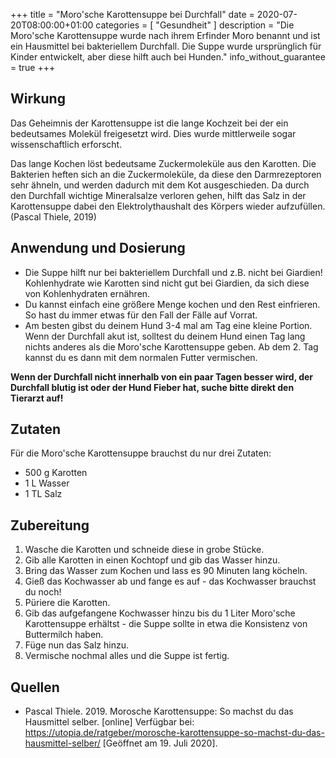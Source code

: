 +++
title =  "Moro'sche Karottensuppe bei Durchfall"
date = 2020-07-20T08:00:00+01:00
categories = [
    "Gesundheit"
]
description = "Die Moro'sche Karottensuppe wurde nach ihrem Erfinder Moro benannt und ist ein Hausmittel bei bakteriellem Durchfall. Die Suppe wurde ursprünglich für Kinder entwickelt, aber diese hilft auch bei Hunden."
info_without_guarantee = true
+++

## Wirkung
Das Geheimnis der Karottensuppe ist die lange Kochzeit bei der ein bedeutsames Molekül freigesetzt wird. Dies wurde mittlerweile sogar wissenschaftlich erforscht.  

Das lange Kochen löst bedeutsame Zuckermoleküle aus den Karotten. Die Bakterien heften sich an die Zuckermoleküle, da diese den Darmrezeptoren sehr ähneln, und werden dadurch mit dem Kot ausgeschieden. Da durch den Durchfall wichtige Mineralsalze verloren gehen, hilft das Salz in der Karottensuppe dabei den Elektrolythaushalt des Körpers wieder aufzufüllen. (Pascal Thiele, 2019)

## Anwendung und Dosierung
- Die Suppe hilft nur bei bakteriellem Durchfall und z.B. nicht bei Giardien! Kohlenhydrate wie Karotten sind nicht gut bei Giardien, da sich diese von Kohlenhydraten ernähren.
- Du kannst einfach eine größere Menge kochen und den Rest einfrieren. So hast du immer etwas für den Fall der Fälle auf Vorrat.
- Am besten gibst du deinem Hund 3-4 mal am Tag eine kleine Portion. Wenn der Durchfall akut ist, solltest du deinem Hund einen Tag lang nichts anderes als die Moro'sche Karottensuppe geben. Ab dem 2. Tag kannst du es dann mit dem normalen Futter vermischen.

**Wenn der Durchfall nicht innerhalb von ein paar Tagen besser wird, der Durchfall blutig ist oder der Hund Fieber hat, suche bitte direkt den Tierarzt auf!**

## Zutaten
Für die Moro'sche Karottensuppe brauchst du nur drei Zutaten:
- 500 g Karotten
- 1 L Wasser
- 1 TL Salz

## Zubereitung
1. Wasche die Karotten und schneide diese in grobe Stücke.
2. Gib alle Karotten in einen Kochtopf und gib das Wasser hinzu.
3. Bring das Wasser zum Kochen und lass es 90 Minuten lang köcheln.
4. Gieß das Kochwasser ab und fange es auf - das Kochwasser brauchst du noch!
5. Püriere die Karotten.
6. Gib das aufgefangene Kochwasser hinzu bis du 1 Liter Moro'sche Karottensuppe erhältst - die Suppe sollte in etwa die Konsistenz von Buttermilch haben.
7. Füge nun das Salz hinzu.
8. Vermische nochmal alles und die Suppe ist fertig.

## Quellen
- Pascal Thiele. 2019. Morosche Karottensuppe: So machst du das Hausmittel selber. [online] Verfügbar bei: <https://utopia.de/ratgeber/morosche-karottensuppe-so-machst-du-das-hausmittel-selber/> [Geöffnet am 19. Juli 2020].

